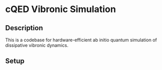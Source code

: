# cQED Vibronic Simulation
## Description
This is a codebase for hardware-efficient ab initio quantum simulation of dissipative vibronic dynamics. 

## Setup

